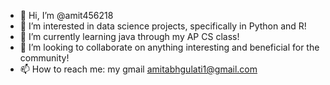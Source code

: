 - 👋 Hi, I’m @amit456218
- 👀 I’m interested in data science projects, specifically in Python and R!
- 🌱 I’m currently learning java through my AP CS class!
- 💞️ I’m looking to collaborate on anything interesting and beneficial for the community! 
- 📫 How to reach me: my gmail amitabhgulati1@gmail.com

<!---
amit456218/amit456218 is a ✨ special ✨ repository because its `README.md` (this file) appears on your GitHub profile.
You can click the Preview link to take a look at your changes.
--->
